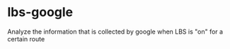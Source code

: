 # lbs-google
Analyze the information that is collected by google when LBS is "on" for a certain route
